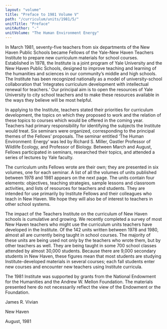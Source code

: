 ```yaml
---
layout: "volume"
title: "Preface to 1981 Volume V"
path: "/curriculum/units/1981/5/"
unitTitle: "Preface"
unitAuthor: "-"
unitVolume: "The Human Environment Energy"
---
```

<body>
 <p>
  In March 1981, seventy-five teachers from six departments of the New Haven Public Schools became Fellows of the Yale-New Haven Teachers Institute to prepare new curriculum materials for school courses. Established in 1978, the Institute is a joint program of Yale University and the New Haven Public Schools, designed to improve teaching and learning of the humanities and sciences in our community’s middle and high schools. The Institute has been recognized nationally as a model of university-school collaboration that ‘integrates curriculum development with intellectual renewal for teachers.‘ Our principal aim is to open the resources of Yale University to city school teachers and to make these resources available in the ways they believe will be most helpful.
 </p>
 <p>
  In applying to the Institute, teachers stated their priorities for curriculum development, the topics on which they proposed to work and the relation of these topics to courses which would be offered in the coming year. Teachers had primary responsibility for identifying the subjects the Institute would treat. Six seminars were organized, corresponding to the principal themes of the Fellows’ proposals. The seminar entitled ‘The Human Environment: Energy‘ was led by Richard S. Miller, Oastler Professor of Wildlife Ecology, and Professor of Biology. Between March and August, Fellows participated in seminars, researched their topics, and attended a series of lectures by Yale faculty.
 </p>
 <p>
  The curriculum units Fellows wrote are their own; they are presented in six volumes, one for each seminar. A list of all the volumes of units published between 1978 and 1981 appears on the next page. The units contain four elements: objectives, teaching strategies, sample lessons and classroom activities, and lists of resources for teachers and students. They are intended for use primarily by Institute Fellows and their colleagues who teach in New Haven. We hope they will also be of interest to teachers in other school systems.
 </p>
 <p>
  The impact of the Teachers Institute on the curriculum of New Haven schools is cumulative and growing. We recently completed a survey of most New Haven teachers who might use the curriculum units teachers have developed in the Institute. Of the 142 units written between 1978 and 1980, almost all are currently being taught in school courses. The majority of these units are being used not only by the teachers who wrote them, but by other teachers as well. They are being taught in some 700 school classes attended by almost 30,000 students. Because there are 9,000 secondary students in New Haven, these figures mean that most students are studying Institute-developed materials in several courses; each fall students enter new courses and encounter new teachers using Institute curricula.
 </p>
 <p>
  The 1981 Institute was supported by grants from the National Endowment for the Humanities and the Andrew W. Mellon Foundation. The materials presented here do not necessarily reflect the view of the Endowment or the Foundation.
 </p>
 <p>
  James R. Vivian
 </p>
 <p>
  New Haven
 </p>
 <p>
  August, 1981
 </p>

</body>